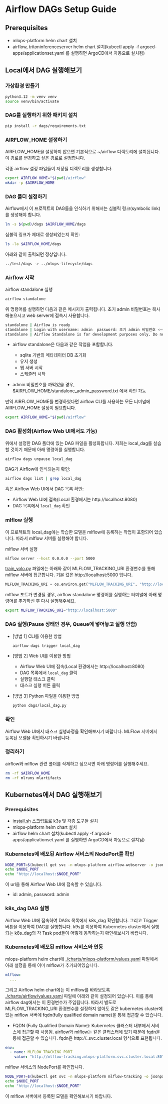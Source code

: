 # Airflow DAGs Setup Guide

## Prerequisites
- mlops-platform helm chart 설치
- airflow, tritoninferenceserver helm chart 설치(kubectl apply -f argocd-apps/applicationset.yaml 를 실행하면 ArgoCD에서 자동으로 설치됨)

## Local에서 DAG 실행해보기

### 가상환경 만들기

```bash
python3.12 -m venv venv
source venv/bin/activate
```

### DAG를 실행하기 위한 패키지 설치

```bash
pip install -r dags/requirements.txt
```

### AIRFLOW_HOME 설정하기

AIRFLOW_HOME을 설정하지 않으면 기본적으로 ~/airflow 디렉토리에 설치됩니다. 이 경로를 변경하고 싶은 경로로 설정합니다.

각종 airflow 설정 파일들이 저장될 디렉토리를 생성합니다.
```bash
export AIRFLOW_HOME="$(pwd)/airflow"
mkdir -p $AIRFLOW_HOME
```

### DAG 폴더 설정하기

Airflow에서 이 프로젝트의 DAG들을 인식하기 위해서는 심볼릭 링크(symbolic link)를 생성해야 합니다.
```bash
ln -s $(pwd)/dags $AIRFLOW_HOME/dags
```

심볼릭 링크가 제대로 생성되었는지 확인:
```bash
ls -la $AIRFLOW_HOME/dags
```

아래와 같이 출력되면 정상입니다.
```bash
../test/dags -> ../mlops-lifecycle/dags
```

### Airflow 시작
airflow standalone 실행

```bash
airflow standalone
```

위 명령어를 실행하면 다음과 같은 메시지가 출력됩니다.
초기 admin 비밀번호는 복사해놓으시고 web server에 접속시 사용합니다.

```bash
standalone | Airflow is ready
standalone | Login with username: admin  password: 초기 admin 비밀번호 <—— 복사해놓기!!
standalone | Airflow Standalone is for development purposes only. Do not use this in production!
```

- airflow standalone은 다음과 같은 작업을 포함합니다.
   - sqlite 기반의 메타데이터 DB 초기화
   - 유저 생성
   - 웹 서버 시작
   - 스케줄러 시작

- admin 비밀번호를 까먹었을 경우, $AIRFLOW_HOME/standalone_admin_password.txt 에서 확인 가능

만약 AIRFLOW_HOME를 변경하였다면 airflow CLI를 사용하는 모든 터미널에 AIRFLOW_HOME 설정이 필요합니다.
```bash
export AIRFLOW_HOME="$(pwd)/airflow"
```

### DAG 활성화(Airflow Web UI에서도 가능)
위에서 설정한 DAG 폴더에 있는 DAG 파일을 활성화합니다. 저희는 local_dag를 실습할 것이기 때문에 아래 명령어를 실행합니다.
```bash
airflow dags unpause local_dag
```

DAG가 Airflow에 인식되는지 확인:
```bash
airflow dags list | grep local_dag
```

혹은 Airflow Web UI에서 DAG 목록 확인:
   - Airflow Web UI에 접속(Local 환경에서는 http://localhost:8080)
   - DAG 목록에서 `local_dag` 확인

### mlflow 실행

이 프로젝트의 local_dag에는 학습한 모델을 mlflow에 등록하는 작업이 포함되어 있습니다. 따라서 mlflow 서버를 실행해야 합니다.

mlflow 서버 실행
```bash
mlflow server --host 0.0.0.0 --port 5000
```

[train_yolo.py](./modules/train_yolo.py) 파일에는 아래와 같이 MLFLOW_TRACKING_URI 환경변수를 통해 mlflow 서버에 접근합니다. 기본 값은 http://localhost:5000 입니다.
```python
MLFLOW_TRACKING_URI = os.environ.get("MLFLOW_TRACKING_URI", "http://localhost:5000")
```

mlflow 포트가 변경될 경우, airflow standalone 명령어를 실행하는 터미널에 아래 명령어를 추가하신 후 다시 실행해주세요.
```bash
export MLFLOW_TRACKING_URI="http://localhost:5000"
```

### DAG 실행(Pause 상태인 경우, Queue에 넣어놓고 실행 안함)

- [방법 1] CLI를 이용한 방법
   ```bash
   airflow dags trigger local_dag
   ```

- [방법 2] Web UI를 이용한 방법
   - Airflow Web UI에 접속(Local 환경에서는 http://localhost:8080)
   - DAG 목록에서 `local_dag` 클릭
   - 실행할 태스크 클릭
   - 태스크 실행 버튼 클릭

- [방법 3] Python 파일을 이용한 방법
   ```bash
   python dags/local_dag.py
   ```

### 확인
Airflow Web UI에서 태스크 실행과정을 확인해보시기 바랍니다.
MLFlow 서버에서 등록된 모델을 확인하시기 바랍니다.

### 정리하기
airflow와 mlflow 관련 폴더를 삭제하고 싶으시면 아래 명령어를 실행해주세요.
```bash
rm -rf $AIRFLOW_HOME
rm -rf mlruns mlartifacts
```

## Kubernetes에서 DAG 실행해보기

### Prerequisites
- [install.sh](../install.sh) 스크립트로 k3s 및 각종 도구들 설치
- mlops-platform helm chart 설치
- airflow helm chart 설치(kubectl apply -f argocd-apps/applicationset.yaml 를 실행하면 ArgoCD에서 자동으로 설치됨)

### Kubernetes에 배포된 Airflow 서비스의 NodePort를 확인

```bash
NODE_PORT=$(kubectl get svc -n mlops-platform airflow-webserver -o jsonpath='{.spec.ports[0].nodePort}')
echo $NODE_PORT
echo "http://localhost:$NODE_PORT"
```

이 url을 통해 Airflow Web UI에 접속할 수 있습니다.
- id: admin, password: admin

### k8s_dag DAG 실행
Airflow Web UI에 접속하여 DAGs 목록에서 k8s_dag 확인합니다. 그리고 Trigger 버튼을 이용하여 DAG를 실행합니다.
k9s를 이용하여 Kubernetes cluster에서 실행되는 k8s_dag의 각 Task pod들이 어떻게 동작하는지 확인해보시기 바랍니다.

### Kubernetes에 배포된 mlflow 서비스와 연동

mlops-platform helm chart에 [./charts/mlops-platform/values.yaml](./charts/mlops-platform/values.yaml) 파일에서 아래 설정을 통해 이미 mlflow가 추가되어있습니다.
```yaml
mlflow:
  ...
```

그리고 Airflow helm chart에는 이 mlflow를 바라보도록 [./charts/airflow/values.yaml](./charts/airflow/values.yaml) 파일에 아래와 같이 설정되어 있습니다. 이를 통해 airflow dag에서는 이 환경변수가 주입됩니다. 따라서 별도로 MLFLOW_TRACKING_URI 환경변수를 설정하지 않아도 같은 kubernetes cluster에 있는 mlflow 서버에 fqdn(fully qualified domain name)을 통해 접근할 수 있습니다.
* FQDN (Fully Qualified Domain Name): Kubernetes 클러스터 내부에서 서비스에 접근할 때 사용됨. airflow와 mlflow는 같은 클러스터에 있기 때문에 fqdn을 통해 접근할 수 있습니다.
   fqdn은 http://<mlflow-service-name>.<namespace>.svc.cluster.local 형식으로 표현됩니다.
```yaml
env:
  - name: MLFLOW_TRACKING_PORT
    value: "http://mlflow-tracking.mlops-platform.svc.cluster.local:80"
```

mlflow 서비스의 NodePort를 확인합니다.

```bash
NODE_PORT=$(kubectl get svc -n mlops-platform mlflow-tracking -o jsonpath='{.spec.ports[0].nodePort}')
echo $NODE_PORT
echo "http://localhost:$NODE_PORT"
```

이 mlflow 서버에서 등록된 모델을 확인해보시기 바랍니다.
